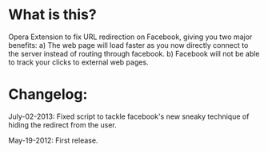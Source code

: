 What is this?
=======================

Opera Extension to fix URL redirection on Facebook, giving you two major benefits:
a) The web page will load faster as you now directly connect to the server instead of routing through facebook.
b) Facebook will not be able to track your clicks to external web pages.


Changelog:
=======================

July-02-2013: Fixed script to tackle facebook's new sneaky technique of hiding the redirect from the user.

May-19-2012: First release.
